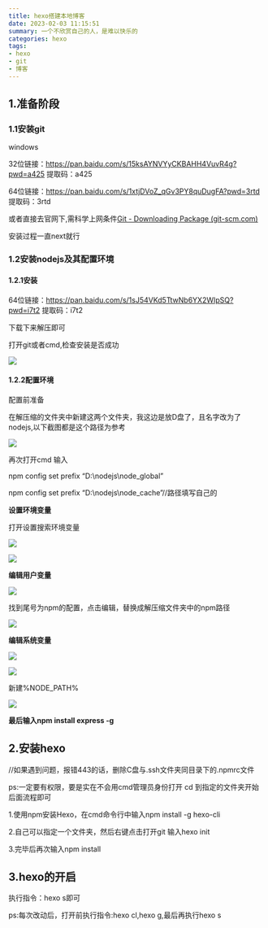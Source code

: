 ```yaml
---
title: hexo搭建本地博客
date: 2023-02-03 11:15:51
summary: 一个不欣赏自己的人，是难以快乐的
categories: hexo 
tags: 
- hexo
- git
- 博客
---
```


## 1.准备阶段

### 1.1安装git

windows 

32位链接：https://pan.baidu.com/s/15ksAYNVYyCKBAHH4VuvR4g?pwd=a425 
提取码：a425

64位链接：https://pan.baidu.com/s/1xtjDVoZ_qGv3PY8quDugFA?pwd=3rtd 
提取码：3rtd

或者直接去官网下,需科学上网条件[Git - Downloading Package (git-scm.com)](https://git-scm.com/download/win)

安装过程一直next就行

### 1.2安装nodejs及其配置环境

#### 1.2.1安装

64位链接：https://pan.baidu.com/s/1sJ54VKd5TtwNb6YX2WIpSQ?pwd=i7t2 
提取码：i7t2

下载下来解压即可

打开git或者cmd,检查安装是否成功

![](node1.png)

#### 1.2.2配置环境

配置前准备

在解压缩的文件夹中新建这两个文件夹，我这边是放D盘了，且名字改为了nodejs,以下截图都是这个路径为参考

![](node2.png)

再次打开cmd 输入

npm config set prefix “D:\nodejs\node_global”

npm config set prefix “D:\nodejs\node_cache”//路径填写自己的

**设置环境变量**

打开设置搜索环境变量

![](node3.png)

![](node4.png)

**编辑用户变量**

![](node5.png)

找到尾号为npm的配置，点击编辑，替换成解压缩文件夹中的npm路径

![](node6.png)

**编辑系统变量**

![](node7.png)

![](node8.png)

新建%NODE_PATH%

![](node9.png)

**最后输入npm install express -g**

## 2.安装hexo

//如果遇到问题，报错443的话，删除C盘与.ssh文件夹同目录下的.npmrc文件

ps:一定要有权限，要是实在不会用cmd管理员身份打开 cd 到指定的文件夹开始后面流程即可

1.使用npm安装Hexo，在cmd命令行中输入npm install -g hexo-cli

2.自己可以指定一个文件夹，然后右键点击打开git 输入hexo init

3.完毕后再次输入npm install

## 3.hexo的开启

执行指令：hexo s即可

ps:每次改动后，打开前执行指令:hexo cl,hexo g,最后再执行hexo s



